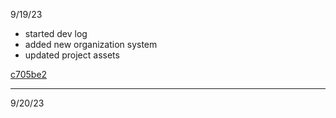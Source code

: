 9/19/23
- started dev log
- added new organization system
- updated project assets

[c705be2](https://github.com/mtccool668/OnBeat/tree/c705be2b6f588d94a66eec8a90c1ec13edc4cb58)

---
9/20/23
